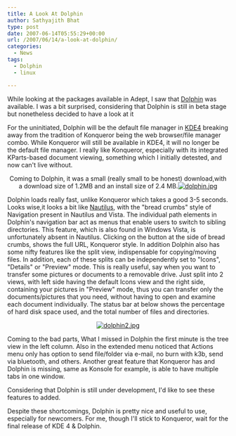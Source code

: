 ```yaml
---
title: A Look At Dolphin
author: Sathyajith Bhat
type: post
date: 2007-06-14T05:55:29+00:00
url: /2007/06/14/a-look-at-dolphin/
categories:
  - News
tags:
  - Dolphin
  - linux

---
```

While looking at the packages available in Adept, I saw that [Dolphin][1] was available. I was a bit surprised, considering that Dolphin is still in beta stage but nonetheless decided to have a look at it

For the uninitiated, Dolphin will be the default file manager in [KDE4][2] breaking away from the tradition of Konqueror being the web browser/file manager combo. While Konqueror will still be available in KDE4, it will no longer be the default file manager. I really like Konqueror, especially with its integrated KParts-based document viewing, something which I initially detested, and now can't live without.

<p align="center">
  Coming to Dolphin, it was a small (really small to be honest) download,with a download size of 1.2MB and an install size of 2.4 MB.<a href="https://sathyasays.wordpress.com/files/2007/06/dolphin.jpg" title="dolphin.jpg"><img src="https://sathyasays.wordpress.com/files/2007/06/dolphin.thumbnail.jpg" alt="dolphin.jpg" /></a>
</p>

Dolphin loads really fast, unlike Konqueror which takes a good 3-5 seconds. Looks wise,it looks a bit like [Nautilus][3], with the "bread crumbs" style of Navigation present in Nautilus and Vista. The individual path elements in Dolphin's navigation bar act as menus that enable users to switch to sibling directories. This feature, which is also found in Windows Vista, is unfortunately absent in Nautilus. Clicking on the button at the side of bread crumbs, shows the full URL, Konqueror style. In addition Dolphin also has some nifty features like the split view, indispensable for copying/moving files. In addition, each of these splits can be independently set to "Icons", "Details" or "Preview" mode. This is really useful, say when you want to transfer some pictures or documents to a removable drive. Just split into 2 views, with left side having the default Icons view and the right side, containing your pictures in "Preview" mode, thus you can transfer only the documents/pictures that you need, without having to open and examine each document individually. The status bar at below shows the percentage of hard disk space used, and the total number of files and directories.

<p align="center">
  <a href="https://sathyasays.wordpress.com/files/2007/06/dolphin2.jpg" title="dolphin2.jpg"><img src="https://sathyasays.wordpress.com/files/2007/06/dolphin2.thumbnail.jpg" alt="dolphin2.jpg" /></a>
</p>

<p align="left">
  Coming to the bad parts, What I missed in Dolphin the first minute is the tree view in the left column. Also in the extended menu noticed that Actions menu only has option to send file/folder via e-mail, no burn with k3b, send via bluetooth, and others. Another great feature that Konqueror has and Dolphin is missing, same as Konsole for example, is able to have multiple tabs in one window.
</p>

<p align="left">
  Considering that Dolphin is still under development, I'd like to see these features to added.
</p>

<p align="left">
  Despite these shortcomings, Dolphin is pretty nice and useful to use, especially for newcomers. For me, though I'll stick to Konqueror, wait for the final release of KDE 4 & Dolphin.
</p>

<p align="left">
  &nbsp;
</p>

 [1]: https://enzosworld.gmxhome.de/
 [2]: https://wiki.kde.org/tiki-index.php?page=KDE4
 [3]: https://www.gnome.org/projects/nautilus/
